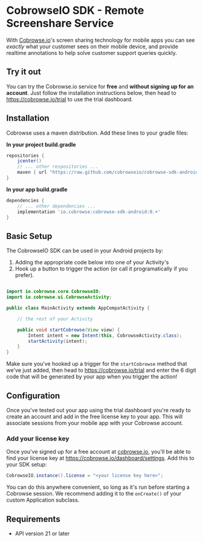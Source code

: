 # CobrowseIO SDK - Remote Screenshare Service

With [Cobrowse.io](https://cobrowse.io)'s screen sharing technology for mobile apps you can see *exactly* what your customer sees on their mobile device, and provide realtime annotations to help solve customer support queries quickly.

## Try it out

You can try the Cobrowse.io service for **free** and **without signing up for an account**. Just follow the installation instructions below, then head to <https://cobrowse.io/trial> to use the trial dashboard.

## Installation

Cobrowse uses a maven distribution. Add these lines to your gradle files:

**In your project build.gradle**
```gradle
repositories {
    jcenter()
    // ... other respositories ...
    maven { url "https://raw.github.com/cobrowseio/cobrowse-sdk-android-binary/master" }
}
```

**In your app build.gradle**
```gradle
dependencies {
    // ... other dependencies ...
    implementation 'io.cobrowse:cobrowse-sdk-android:0.+'
}
```

## Basic Setup

The CobrowseIO SDK can be used in your Android projects by:
1. Adding the appropriate code below into one of your Activity's
2. Hook up a button to trigger the action (or call it programatically if you prefer).

```java

import io.cobrowse.core.CobrowseIO;
import io.cobrowse.ui.CobrowseActivity;

public class MainActivity extends AppCompatActivity {

    // the rest of your Activity

    public void startCobrowse(View view) {
        Intent intent = new Intent(this, CobrowseActivity.class);
        startActivity(intent);
    }
}
```

Make sure you've hooked up a trigger for the `startCobrowse` method that we've just added, then head to <https://cobrowse.io/trial> and enter the 6 digit code that will be generated by your app when you trigger the action!

## Configuration

Once you've tested out your app using the trial dashboard you're ready to create an account and add in the free license key to your app. This will associate sessions from your mobile app with your Cobrowse account.

### Add your license key
Once you've signed up for a free account at [cobrowse.io](https://cobrowse.io), you'll be able to find your license key at <https://cobrowse.io/dashboard/settings>. Add this to your SDK setup:
```java
CobrowseIO.instance().license = "<your license key here>";
```
You can do this anywhere convenient, so long as it's run before starting a Cobrowse session. We recommend adding it to the `onCreate()` of your custom Application subclass.

## Requirements

* API version 21 or later
